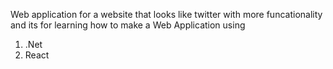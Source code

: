 Web application for a website that looks like twitter with more funcationality and its for learning how to make a Web Application using
1. .Net
2. React
